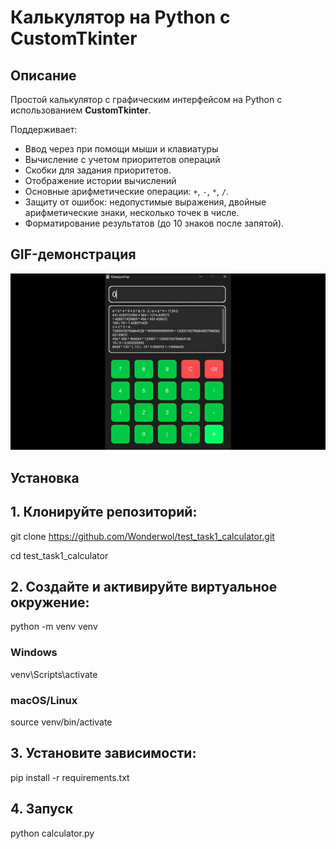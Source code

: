 # Калькулятор на Python с CustomTkinter

## Описание
Простой калькулятор с графическим интерфейсом на Python с использованием **CustomTkinter**.  

Поддерживает:
- Ввод через при помощи мыши и клавиатуры
- Вычисление с учетом приоритетов операций
- Скобки для задания приоритетов.
- Отображение истории вычислений
- Основные арифметические операции: `+`, `-`, `*`, `/`.
- Защиту от ошибок: недопустимые выражения, двойные арифметические знаки, несколько точек в числе.
- Форматирование результатов (до 10 знаков после запятой).

## GIF-демонстрация

![Демонстрация работы калькулятора](gif/calculator.gif)  

## Установка

## 1. Клонируйте репозиторий:
git clone https://github.com/Wonderwol/test_task1_calculator.git

cd test_task1_calculator

## 2. Создайте и активируйте виртуальное окружение:
python -m venv venv

### Windows
venv\Scripts\activate

### macOS/Linux
source venv/bin/activate

## 3. Установите зависимости:
pip install -r requirements.txt

## 4. Запуск
python calculator.py

